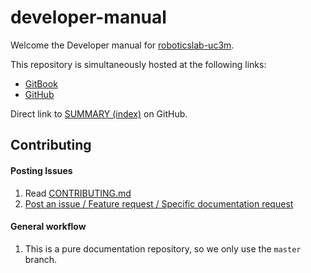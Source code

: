 # developer-manual

Welcome the Developer manual for [roboticslab-uc3m](https://github.com/roboticslab-uc3m).

This repository is simultaneously hosted at the following links:
- [GitBook](https://www.gitbook.com/book/roboticslab-uc3m/developer-manual)
- [GitHub](https://github.com/roboticslab-uc3m/developer-manual)

Direct link to [SUMMARY (index)](https://github.com/roboticslab-uc3m/developer-manual/blob/master/SUMMARY.md) on GitHub.

## Contributing

#### Posting Issues

1. Read [CONTRIBUTING.md](https://github.com/roboticslab-uc3m/developer-manual/blob/master/CONTRIBUTING.md)
2. [Post an issue / Feature request / Specific documentation request](https://github.com/roboticslab-uc3m/developer-manual/issues)

#### General workflow
1. This is a pure documentation repository, so we only use the `master` branch.
